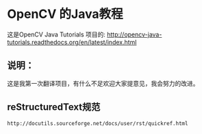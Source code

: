 OpenCV 的Java教程
============================

这是OpenCV Java Tutorials 项目的: http://opencv-java-tutorials.readthedocs.org/en/latest/index.html

## 说明：
这是我第一次翻译项目，有什么不足欢迎大家提意见，我会努力的改进。

## reStructuredText规范
 ```
 http://docutils.sourceforge.net/docs/user/rst/quickref.html
 ```
